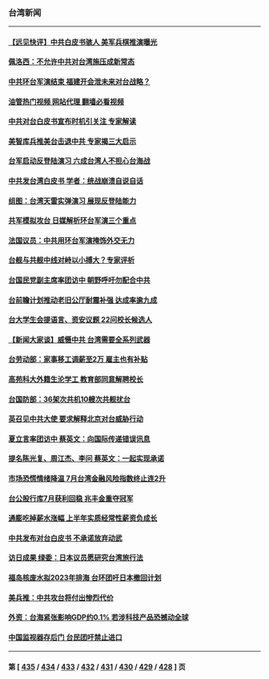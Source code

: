 ### 台湾新闻
---
#### [【远见快评】中共白皮书骇人 美军兵棋推演曝光](../../pages/ncid1349361/n13799913.md?08111245) 
#### [佩洛西：不允许中共对台湾施压成新常态](../../pages/ncid1349361/n13799927.md?08111245) 
#### [中共环台军演结束 福建开会泄未来对台战略？](../../pages/ncid1349361/n13794872.md?08111245) 
#### [油管热门视频 网站代理 翻墙必看视频](http://209.222.30.114:81/youtube.html?08111245)
#### [中共对台白皮书宣布时机引关注 专家解读](../../pages/ncid1349361/n13799899.md?08111245) 
#### [美智库兵推美台击退中共 专家揭三大启示](../../pages/ncid1349361/n13799676.md?08111245) 
#### [台军启动反登陆演习 六成台湾人不担心台海战](../../pages/ncid1349361/n13799848.md?08111245) 
#### [中共发台湾白皮书 学者：统战崩溃自说自话](../../pages/ncid1349361/n13799906.md?08111245) 
#### [组图：台湾天雷实弹演习 展现反登陆能力](../../pages/ncid1349361/n13799607.md?08111245) 
#### [共军模拟攻台 日媒解析环台军演三个重点](../../pages/ncid1349361/n13799801.md?08111245) 
#### [法国议员：中共用环台军演掩饰外交无力](../../pages/ncid1349361/n13799772.md?08111245) 
#### [台舰与共舰中线对峙以小搏大？专家评析](../../pages/ncid1349361/n13799723.md?08111245) 
#### [台国民党副主席率团访中 朝野呼吁勿配合中共](../../pages/ncid1349361/n13799716.md?08111245) 
#### [台前瞻计划推动老旧公厅耐震补强 达成率逾九成](../../pages/ncid1349361/n13799765.md?08111245) 
#### [台大学生会提语言、资安议题 22问校长候选人](../../pages/ncid1349361/n13799767.md?08111245) 
#### [【新闻大家谈】威慑中共 台湾需要全系列武器](../../pages/ncid1349361/n13799721.md?08111245) 
#### [台劳动部：家事移工调薪至2万 雇主也有补贴](../../pages/ncid1349361/n13799741.md?08111245) 
#### [高苑科大外籍生沦学工 教育部同意解聘校长](../../pages/ncid1349361/n13799746.md?08111245) 
#### [台国防部：36架次共机10艘次共舰扰台](../../pages/ncid1349361/n13799668.md?08111245) 
#### [英召见中共大使 要求解释北京对台威胁行动](../../pages/ncid1349361/n13799683.md?08111245) 
#### [夏立言率团访中 蔡英文：向国际传递错误讯息](../../pages/ncid1349361/n13799727.md?08111245) 
#### [提名陈光复、周江杰、李问 蔡英文：一起实现承诺](../../pages/ncid1349361/n13799707.md?08111245) 
#### [市场恐慌情绪降温 7月台湾金融风险指数终止连2升](../../pages/ncid1349361/n13799711.md?08111245) 
#### [台公股行库7月获利回稳 兆丰金重夺冠军](../../pages/ncid1349361/n13799659.md?08111245) 
#### [通膨吃掉薪水涨幅 上半年实质经常性薪资负成长](../../pages/ncid1349361/n13799709.md?08111245) 
#### [中共发布对台白皮书 不承诺放弃动武](../../pages/ncid1349361/n13799712.md?08111245) 
#### [访日成果 绿委：日本议员愿研究台湾旅行法](../../pages/ncid1349361/n13799714.md?08111245) 
#### [福岛核废水拟2023年排海 台环团吁日本撤回计划](../../pages/ncid1349361/n13799704.md?08111245) 
#### [美兵推：中共攻台将付出惨烈代价](../../pages/ncid1349361/n13799701.md?08111245) 
#### [外资：台海紧张影响GDP约0.1% 若涉科技产品恐撼动全球](../../pages/ncid1349361/n13799662.md?08111245) 
#### [中国监视器存后门 台民团吁禁止进口](../../pages/ncid1349361/n13799660.md?08111245) 

---
#### 第 [ [435](./435.md?08111245) / [434](./434.md?08111245) / [433](./433.md?08111245) / [432](./432.md?08111245) / [431](./431.md?08111245) / [430](./430.md?08111245) / [429](./429.md?08111245) / [428](./428.md?08111245) ] 页
